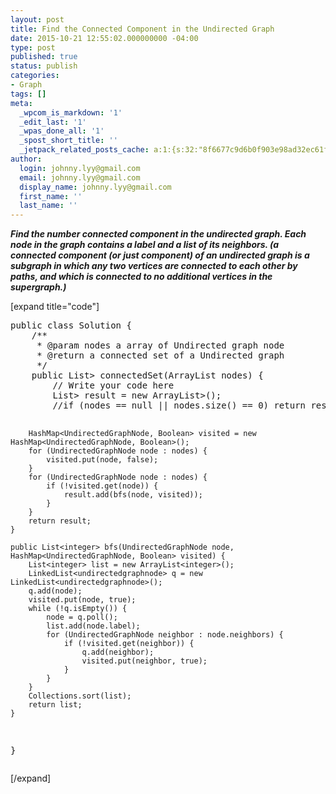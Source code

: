```yaml
---
layout: post
title: Find the Connected Component in the Undirected Graph
date: 2015-10-21 12:55:02.000000000 -04:00
type: post
published: true
status: publish
categories:
- Graph
tags: []
meta:
  _wpcom_is_markdown: '1'
  _edit_last: '1'
  _wpas_done_all: '1'
  _spost_short_title: ''
  _jetpack_related_posts_cache: a:1:{s:32:"8f6677c9d6b0f903e98ad32ec61f8deb";a:2:{s:7:"expires";i:1465899524;s:7:"payload";a:3:{i:0;a:1:{s:2:"id";i:591;}i:1;a:1:{s:2:"id";i:1949;}i:2;a:1:{s:2:"id";i:434;}}}}
author:
  login: johnny.lyy@gmail.com
  email: johnny.lyy@gmail.com
  display_name: johnny.lyy@gmail.com
  first_name: ''
  last_name: ''
---
```

<p><strong><em>Find the number connected component in the undirected graph. Each node in the graph contains a label and a list of its neighbors. (a connected component (or just component) of an undirected graph is a subgraph in which any two vertices are connected to each other by paths, and which is connected to no additional vertices in the supergraph.)</em></strong></p>
<p>[expand title="code"]</p>
<pre>
public class Solution {
    /**
     * @param nodes a array of Undirected graph node
     * @return a connected set of a Undirected graph
     */
    public List<List<integer>> connectedSet(ArrayList<undirectedgraphnode> nodes) {
        // Write your code here
        List<List<integer>> result = new ArrayList<List<integer>>();
        //if (nodes == null || nodes.size() == 0) return result;
        
        HashMap<UndirectedGraphNode, Boolean> visited = new HashMap<UndirectedGraphNode, Boolean>();
        for (UndirectedGraphNode node : nodes) {
            visited.put(node, false);
        }
        for (UndirectedGraphNode node : nodes) {
            if (!visited.get(node)) {
                result.add(bfs(node, visited));
            }
        }
        return result;
    }
    
    public List<integer> bfs(UndirectedGraphNode node, HashMap<UndirectedGraphNode, Boolean> visited) {
        List<integer> list = new ArrayList<integer>();
        LinkedList<undirectedgraphnode> q = new LinkedList<undirectedgraphnode>();
        q.add(node);
        visited.put(node, true);
        while (!q.isEmpty()) {
            node = q.poll();
            list.add(node.label);
            for (UndirectedGraphNode neighbor : node.neighbors) {
                if (!visited.get(neighbor)) {
                    q.add(neighbor);
                    visited.put(neighbor, true);
                }
            }
        }
        Collections.sort(list);
        return list;
    }
}
</undirectedgraphnode></undirectedgraphnode></integer></integer></integer></integer></integer></undirectedgraphnode></integer></pre>
<p>[/expand]</p>
